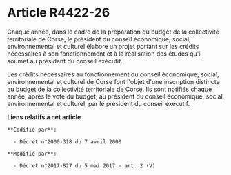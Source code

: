 # Article R4422-26

Chaque année, dans le cadre de la préparation du budget de la collectivité territoriale de Corse, le président du     conseil
économique, social, environnemental et culturel élabore un projet portant sur les crédits nécessaires à son fonctionnement et
à la réalisation des études qu'il soumet au président du conseil exécutif. 

Les crédits nécessaires au fonctionnement du     conseil économique, social, environnemental et culturel de Corse font
l'objet d'une inscription distincte au budget de la collectivité territoriale de Corse. Ils sont notifiés chaque année, après
le vote du budget, au président du     conseil économique, social, environnemental et culturel, par le président du conseil
exécutif.

**Liens relatifs à cet article**

	**Codifié par**:

	  - Décret n°2000-318 du 7 avril 2000

	**Modifié par**:

	  - Décret n°2017-827 du 5 mai 2017 - art. 2 (V)
